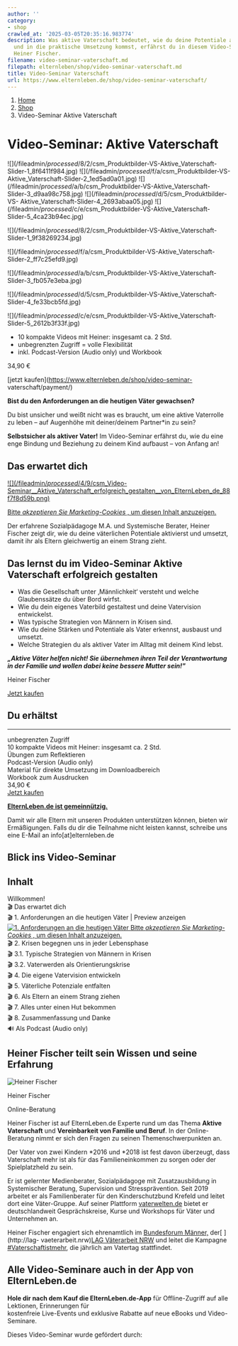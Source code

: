 ```yaml
---
author: ''
category:
- shop
crawled_at: '2025-03-05T20:35:16.983774'
description: Was aktive Vaterschaft bedeutet, wie du deine Potentiale als Vater entfaltest
  und in die praktische Umsetzung kommst, erfährst du in diesem Video-Seminar mit
  Heiner Fischer.
filename: video-seminar-vaterschaft.md
filepath: elternleben/shop/video-seminar-vaterschaft.md
title: Video-Seminar Vaterschaft
url: https://www.elternleben.de/shop/video-seminar-vaterschaft/
---
```


  1. [ Home ](/)
  2. [ Shop ](/shop)
  3. Video-Seminar Aktive Vaterschaft

#  Video-Seminar: Aktive Vaterschaft

![](/fileadmin/_processed_/8/2/csm_Produktbilder-VS-Aktive_Vaterschaft-
Slider-1_8f6411f984.jpg) ![](/fileadmin/_processed_/f/a/csm_Produktbilder-VS-
Aktive_Vaterschaft-Slider-2_1ed5ad0a01.jpg)
![](/fileadmin/_processed_/a/b/csm_Produktbilder-VS-Aktive_Vaterschaft-
Slider-3_d9aa98c758.jpg) ![](/fileadmin/_processed_/d/5/csm_Produktbilder-VS-
Aktive_Vaterschaft-Slider-4_2693abaa05.jpg)
![](/fileadmin/_processed_/c/e/csm_Produktbilder-VS-Aktive_Vaterschaft-
Slider-5_4ca23b94ec.jpg)

![](/fileadmin/_processed_/8/2/csm_Produktbilder-VS-Aktive_Vaterschaft-
Slider-1_9f38269234.jpg)

![](/fileadmin/_processed_/f/a/csm_Produktbilder-VS-Aktive_Vaterschaft-
Slider-2_ff7c25efd9.jpg)

![](/fileadmin/_processed_/a/b/csm_Produktbilder-VS-Aktive_Vaterschaft-
Slider-3_fb057e3eba.jpg)

![](/fileadmin/_processed_/d/5/csm_Produktbilder-VS-Aktive_Vaterschaft-
Slider-4_fe33bcb5fd.jpg)

![](/fileadmin/_processed_/c/e/csm_Produktbilder-VS-Aktive_Vaterschaft-
Slider-5_2612b3f33f.jpg)

  * 10 kompakte Videos mit Heiner: insgesamt ca. 2 Std.
  * unbegrenzten Zugriff = volle Flexibilität
  * inkl. Podcast-Version (Audio only) und Workbook

34,90 €

[jetzt kaufen](https://www.elternleben.de/shop/video-seminar-
vaterschaft/payment/)

**Bist du den Anforderungen an die heutigen Väter gewachsen?**

Du bist unsicher und weißt nicht was es braucht, um eine aktive Vaterrolle zu
leben – auf Augenhöhe mit deiner/deinem Partner*in zu sein?

**Selbstsicher als aktiver Vater!** Im Video-Seminar erfährst du, wie du eine
enge Bindung und Beziehung zu deinem Kind aufbaust – von Anfang an!

##  Das erwartet dich

[ ![](/fileadmin/_processed_/4/9/csm_Video-
Seminar__Aktive_Vaterschaft_erfolgreich_gestalten__von_ElternLeben_de_88f7f8d59b.png)
](javascript:Cookiebot.renew\(\))

[Bitte _akzeptieren Sie Marketing-Cookies_ , um diesen Inhalt
anzuzeigen.](javascript:Cookiebot.renew\(\))

Der erfahrene Sozialpädagoge M.A. und Systemische Berater, Heiner Fischer
zeigt dir, wie du deine väterlichen Potentiale aktivierst und umsetzt, damit
ihr als Eltern gleichwertig an einem Strang zieht.

##  Das lernst du im Video-Seminar Aktive Vaterschaft erfolgreich gestalten

  * Was die Gesellschaft unter ‚Männlichkeit‘ versteht und welche Glaubenssätze du über Bord wirfst.
  * Wie du dein eigenes Vaterbild gestaltest und deine Vatervision entwickelst.
  * Was typische Strategien von Männern in Krisen sind.
  * Wie du deine Stärken und Potentiale als Vater erkennst, ausbaust und umsetzt.
  * Welche Strategien du als aktiver Vater im Alltag mit deinem Kind lebst.

**_„Aktive Väter helfen nicht! Sie übernehmen ihren Teil der Verantwortung in
der Familie und wollen dabei keine bessere Mutter sein!"_**

Heiner Fischer

[ Jetzt kaufen ](/shop/video-seminar-vaterschaft/payment/)

## Du erhältst  
  
---  
 unbegrenzten Zugriff  
 10 kompakte Videos mit Heiner:
insgesamt ca. 2 Std.  
 Übungen zum Reflektieren  
 Podcast-Version (Audio only)  
 Material für direkte Umsetzung
im Downloadbereich  
 Workbook zum Ausdrucken  
34,90 €  
[ Jetzt kaufen ](/shop/video-seminar-vaterschaft/payment/)  
  
**[ElternLeben.de ist gemeinnützig.](https://www.elternleben.de/ueber-uns/)**

Damit wir alle Eltern mit unseren Produkten unterstützen können, bieten wir
Ermäßigungen. Falls du dir die Teilnahme nicht leisten kannst, schreibe uns
eine E-Mail an info[at]elternleben.de

##  Blick ins Video-Seminar

Inhalt  
---  
Willkommen!  
🎬 Das erwartet dich  
🎬 1\. Anforderungen an die heutigen Väter  |  Preview anzeigen  
[ ![1. Anforderungen an die heutigen
Väter](https://img.youtube.com/vi/iTp1Nwra-Po/maxresdefault.jpg)
](javascript:Cookiebot.renew\(\)) [Bitte _akzeptieren Sie Marketing-Cookies_ ,
um diesen Inhalt anzuzeigen.](javascript:Cookiebot.renew\(\))  
🎬 2\. Krisen begegnen uns in jeder Lebensphase  
🎬 3.1. Typische Strategien von Männern in Krisen  
🎬 3.2. Vaterwerden als Orientierungskrise  
🎬 4\. Die eigene Vatervision entwickeln  
🎬 5\. Väterliche Potenziale entfalten  
🎬 6\. Als Eltern an einem Strang ziehen  
🎬 7\. Alles unter einen Hut bekommen  
🎬 8\. Zusammenfassung und Danke  
🔊 Als Podcast (Audio only)  
  
##  Heiner Fischer teilt sein Wissen und seine Erfahrung

![Heiner
Fischer](/fileadmin/_processed_/5/f/csm_Heiner_Fischer_Experte_ElternLeben_KLEIN_876e7320e8.jpg)

Heiner Fischer

Online-Beratung

Heiner Fischer ist auf ElternLeben.de Experte rund um das Thema **Aktive
Vaterschaft** und **Vereinbarkeit von Familie und Beruf**. In der Online-
Beratung nimmt er sich den Fragen zu seinen Themenschwerpunkten an.  
  
Der Vater von zwei Kindern *2016 und *2018 ist fest davon überzeugt, dass
Vaterschaft mehr ist als für das Familieneinkommen zu sorgen oder der
Spielplatzheld zu sein.

Er ist gelernter Medienberater, Sozialpädagoge mit Zusatzausbildung in
Systemischer Beratung, Supervision und Stressprävention. Seit 2019 arbeitet er
als Familienberater für den Kinderschutzbund Krefeld und leitet dort eine
Väter-Gruppe. Auf seiner Plattform [vaterwelten.de](https://vaterwelten.de)
bietet er deutschlandweit Gesprächskreise, Kurse und Workshops für Väter und
Unternehmen an.  
  
Heiner Fischer engagiert sich ehrenamtlich im [Bundesforum
Männer,](https://bundesforum-maenner.de) der[ ](http://lag-
vaeterarbeit.nrw)[LAG Väterarbeit NRW](http://lag-vaeterarbeit.nrw) und leitet
die Kampagne [#Vaterschaftistmehr](https://vaterschaftistmehr.de), die
jährlich am Vatertag stattfindet.

##  Alle Video-Seminare auch in der App von ElternLeben.de

**Hole dir nach dem Kauf die ElternLeben.de-App** für Offline-Zugriff auf alle
Lektionen, Erinnerungen für  
kostenfreie Live-Events und exklusive Rabatte auf neue eBooks und Video-
Seminare.

[ 
](https://play.google.com/store/apps/details?id=com.elternleben.app)

[ 
](https://apps.apple.com/app/id1611753266)

Dieses Video-Seminar wurde gefördert durch:



